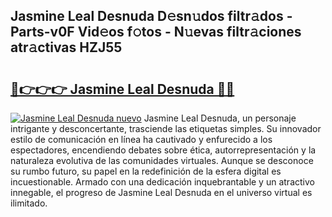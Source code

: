 ## Jasmine Leal Desnuda D𝚎sn𝚞dos filtr𝚊dos - Parts-v0F Vid𝚎os f𝚘tos - N𝚞evas filtr𝚊ciones atr𝚊ctivas HZJ55

# <h2><a href="http://mbdwwmw.tromn.icu/?c=Jasmine+Leal+Desnuda">🔗👉👉👉 Jasmine Leal Desnuda 🔗🔗</a></h2>

[![Jasmine Leal Desnuda nuevo](https://i.imgur.com/pEAQMta.gif)](http://mbdwwmw.tromn.icu/?c=Jasmine+Leal+Desnuda)
Jasmine Leal Desnuda, un personaje intrigante y desconcertante, trasciende las etiquetas simples. Su innovador estilo de comunicación en línea ha cautivado y enfurecido a los espectadores, encendiendo debates sobre ética, autorrepresentación y la naturaleza evolutiva de las comunidades virtuales. Aunque se desconoce su rumbo futuro, su papel en la redefinición de la esfera digital es incuestionable. Armado con una dedicación inquebrantable y un atractivo innegable, el progreso de Jasmine Leal Desnuda en el universo virtual es ilimitado.
